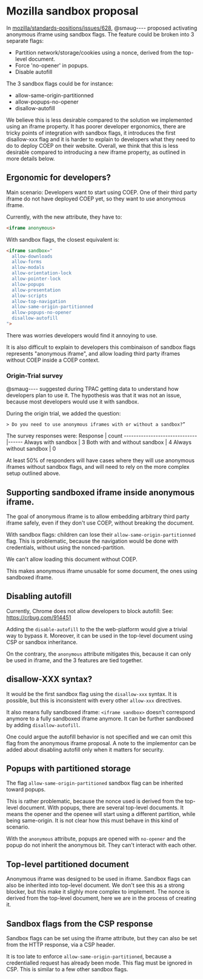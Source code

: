 # Mozilla sandbox proposal

In [mozilla/standards-positions/issues/628](https://github.com/mozilla/standards-positions/issues/628#issuecomment-1202300757), @smaug---- proposed activating anonymous iframe using sandbox flags. The feature could be broken into 3 separate flags:
- Partition network/storage/cookies using a nonce, derived from the top-level document.
- Force 'no-opener' in popups.
- Disable autofill

The 3 sandbox flags could be for instance:
  - allow-same-origin-partitionned
  - allow-popups-no-opener
  - disallow-autofill

We believe this is less desirable compared to the solution we implemented using an iframe property. It has poorer developer ergonomics, there are tricky points of integration with sandbox flags, it introduces the first disallow-xxx flag and it is harder to explain to developers what they need to do to deploy COEP on their website. Overall, we think that this is less desirable compared to introducing a new iframe property, as outlined in more details below.

## Ergonomic for developers?

Main scenario: Developers want to start using COEP. One of their third party iframe do not have deployed COEP yet, so they want to use anonymous iframe.

Currently, with the new attribute, they have to:

```html
<iframe anonymous>
```
With sandbox flags, the closest equivalent is:

```html
<iframe sandbox="
  allow-downloads
  allow-forms
  allow-modals
  allow-orientation-lock
  allow-pointer-lock
  allow-popups
  allow-presentation
  allow-scripts
  allow-top-navigation
  allow-same-origin-partitionned
  allow-popups-no-opener
  disallow-autofill
">
```

There was worries developers would find it annoying to use.

It is also difficult to explain to developers this combinaison of sandbox flags represents "anonymous iframe", and allow loading third party iframes without COEP inside a COEP context.

### Origin-Trial survey

@smaug---- suggested during TPAC getting data to understand how developers plan to use it. The hypothesis was that it was not an issue, because most developers would use it with sandbox.

During the origin trial, we added the question:
```
> Do you need to use anonymous iframes with or without a sandbox?”
```
The survey responses were:
Response                      | count
------------------------------|------
Always with sandbox           | 3
Both with and without sandbox | 4
Always without sandbox        | 0

At least 50% of responders will have cases where they will use anonymous iframes without sandbox flags, and will need to rely on the more complex setup outlined above.

## Supporting sandboxed iframe inside anonymous iframe.

The goal of anonymous iframe is to allow embedding arbitrary third party iframe safely, even if they don't use COEP, without breaking the document.

With sandbox flags: children can lose their `allow-same-origin-partitionned` flag. This is problematic, because the navigation would be done with credentials, without using the nonced-partition.

We can't allow loading this document without COEP.

This makes anonymous iframe unusable for some document, the ones using sandboxed iframe.

## Disabling autofill

Currently, Chrome does not allow developers to block autofill:
See: https://crbug.com/914451

Adding the `disable-autofill` to the the web-platform would give a trivial way to bypass it. Moreover, it can be used in the top-level document using CSP or sandbox inheritance.

On the contrary, the `anonymous` attribute mitigates this, because it can only be used in iframe, and the 3 features are tied together.

## disallow-XXX syntax?

It would be the first sandbox flag using the `disallow-xxx` syntax. It is possible, but this is inconsistent with every other `allow-xxx` directives.

It also means fully sandboxed iframe: `<iframe sandbox>` doesn’t correspond anymore to a fully sandboxed iframe anymore. It can be further sandboxed by adding `disallow-autofill`.

One could argue the autofill behavior is not specified and we can omit this flag from the anonymous iframe proposal. A note to the implementor can be added about disabling autofill only when it matters for security.

## Popups with partitioned storage

The flag `allow-same-origin-partitioned` sandbox flag can be inherited toward popups.

This is rather problematic, because the nonce used is derived from the top-level document. With popups, there are several top-level documents. It means the opener and the openee will start using a different partition, while being same-origin. It is not clear how this must behave in this kind of scenario.

With the `anonymous` attribute, popups are opened with `no-opener` and the popup do not inherit the anonymous bit. They can't interact with each other.

## Top-level partitioned document

Anonymous iframe was designed to be used in iframe. Sandbox flags can also be inherited into top-level document. We don't see this as a strong blocker, but this make it slighly more complex to implement. The nonce is derived from the top-level document, here we are in the process of creating it.

## Sandbox flags from the CSP response

Sandbox flags can be set using the iframe attribute, but they can also be set from the HTTP response, via a CSP header.

It is too late to enforce `allow-same-origin-partitioned`, because a credentialled request has already been mode. This flag must be ignored in CSP. This is similar to a few other sandbox flags.
